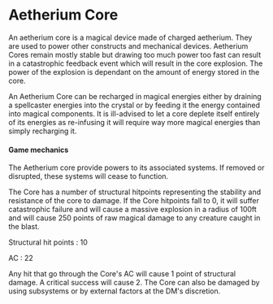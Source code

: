 # Aetherium Core

An aetherium core is a magical device made of charged aetherium. They are used to power other constructs and mechanical devices. Aetherium Cores remain mostly stable but drawing too much power too fast can result in a catastrophic feedback event which will result in the core explosion. The power of the explosion is dependant on the amount of energy stored in the core.

An Aetherium Core can be recharged in magical energies either by draining a spellcaster energies into the crystal or by feeding it the energy contained into magical components. It is ill-advised to let a core deplete itself entirely of its energies as re-infusing it will require way more magical energies than simply recharging it.


>>>

#### Game mechanics

The Aetherium core provide powers to its associated systems. If removed or disrupted, these systems will cease to function. 

The Core has a number of structural hitpoints representing the stability and resistance of the core to damage. If the Core hitpoints fall to 0, it will suffer catastrophic failure and will cause a massive explosion in a radius of 100ft and will cause 250 points of raw magical damage to any creature caught in the blast.

Structural hit points : 10

AC : 22 

Any hit that go through the Core's AC will cause 1 point of structural damage. A critical success will cause 2. The Core can also be damaged by using subsystems or by external factors at the DM's discretion.


>>>